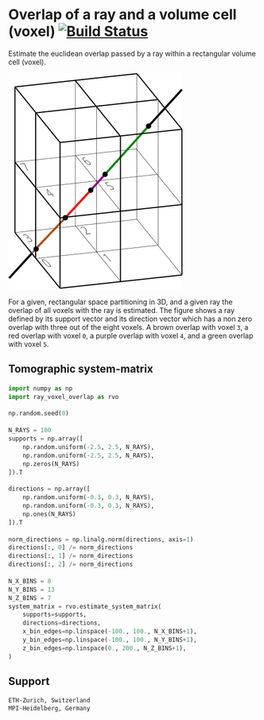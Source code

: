 # Overlap of a ray and a volume cell (voxel) [![Build Status](https://travis-ci.org/cherenkov-plenoscope/ray_voxel_overlap.svg?branch=master)](https://travis-ci.org/cherenkov-plenoscope/ray_voxel_overlap)

Estimate the euclidean overlap passed by a ray within a rectangular volume cell (voxel).

![img](readme/ray_and_voxel.svg)

For a given, rectangular space partitioning in 3D, and a given ray the overlap of all voxels with the ray is estimated.
The figure shows a ray defined by its support vector and its direction vector which has a non zero overlap with three out of the eight voxels.
A brown overlap with voxel ```3```, a red overlap with voxel ```0```, a purple overlap with voxel ```4```, and a green overlap with voxel ```5```.

## Tomographic system-matrix

```python
import numpy as np
import ray_voxel_overlap as rvo

np.random.seed(0)

N_RAYS = 100
supports = np.array([
    np.random.uniform(-2.5, 2.5, N_RAYS),
    np.random.uniform(-2.5, 2.5, N_RAYS),
    np.zeros(N_RAYS)
]).T

directions = np.array([
    np.random.uniform(-0.3, 0.3, N_RAYS),
    np.random.uniform(-0.3, 0.3, N_RAYS),
    np.ones(N_RAYS)
]).T

norm_directions = np.linalg.norm(directions, axis=1)
directions[:, 0] /= norm_directions
directions[:, 1] /= norm_directions
directions[:, 2] /= norm_directions

N_X_BINS = 8
N_Y_BINS = 13
N_Z_BINS = 7
system_matrix = rvo.estimate_system_matrix(
    supports=supports,
    directions=directions,
    x_bin_edges=np.linspace(-100., 100., N_X_BINS+1),
    y_bin_edges=np.linspace(-100., 100., N_Y_BINS+1),
    z_bin_edges=np.linspace(0., 200., N_Z_BINS+1),
)
```

## Support
    ETH-Zurich, Switzerland
    MPI-Heidelberg, Germany
